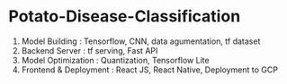 # Potato-Disease-Classification

1. Model Building : Tensorflow, CNN, data agumentation, tf dataset
2. Backend Server : tf serving, Fast API
3. Model Optimization : Quantization, Tensorflow Lite
4. Frontend & Deployment : React JS, React Native, Deployment to GCP
